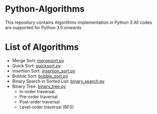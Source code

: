 # Python-Algorithms
This repository contains Algorithms implementation in Python 3
All codes are supported for Python 3.5 onwards

# List of Algorithms
* Merge Sort: [mergesort.py](mergesort.py)
* Quick Sort: [quicksort.py](quicksort.py)
* Insertion Sort: [insertion_sort.py](insertion_sort.py)
* Bubble Sort: [bubble_sort.py](bubble_sort.py)
* Binary Search in Sorted List: [binary_search.py](binary_search.py)
* Binary Tree: [binary_tree.py](binary_tree.py)
    * In-order traversal
    * Pre-order traversal
    * Post-order traversal
    * Level-order traversal (BFS)
